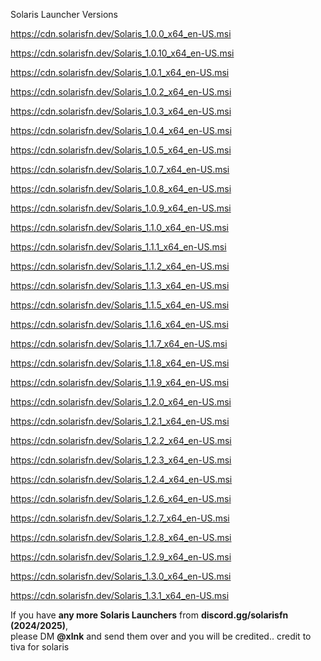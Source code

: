 Solaris Launcher Versions

https://cdn.solarisfn.dev/Solaris_1.0.0_x64_en-US.msi 

https://cdn.solarisfn.dev/Solaris_1.0.10_x64_en-US.msi

https://cdn.solarisfn.dev/Solaris_1.0.1_x64_en-US.msi

https://cdn.solarisfn.dev/Solaris_1.0.2_x64_en-US.msi

https://cdn.solarisfn.dev/Solaris_1.0.3_x64_en-US.msi

https://cdn.solarisfn.dev/Solaris_1.0.4_x64_en-US.msi

https://cdn.solarisfn.dev/Solaris_1.0.5_x64_en-US.msi

https://cdn.solarisfn.dev/Solaris_1.0.7_x64_en-US.msi

https://cdn.solarisfn.dev/Solaris_1.0.8_x64_en-US.msi

https://cdn.solarisfn.dev/Solaris_1.0.9_x64_en-US.msi

https://cdn.solarisfn.dev/Solaris_1.1.0_x64_en-US.msi

https://cdn.solarisfn.dev/Solaris_1.1.1_x64_en-US.msi

https://cdn.solarisfn.dev/Solaris_1.1.2_x64_en-US.msi

https://cdn.solarisfn.dev/Solaris_1.1.3_x64_en-US.msi

https://cdn.solarisfn.dev/Solaris_1.1.5_x64_en-US.msi

https://cdn.solarisfn.dev/Solaris_1.1.6_x64_en-US.msi

https://cdn.solarisfn.dev/Solaris_1.1.7_x64_en-US.msi

https://cdn.solarisfn.dev/Solaris_1.1.8_x64_en-US.msi

https://cdn.solarisfn.dev/Solaris_1.1.9_x64_en-US.msi

https://cdn.solarisfn.dev/Solaris_1.2.0_x64_en-US.msi

https://cdn.solarisfn.dev/Solaris_1.2.1_x64_en-US.msi

https://cdn.solarisfn.dev/Solaris_1.2.2_x64_en-US.msi

https://cdn.solarisfn.dev/Solaris_1.2.3_x64_en-US.msi

https://cdn.solarisfn.dev/Solaris_1.2.4_x64_en-US.msi

https://cdn.solarisfn.dev/Solaris_1.2.6_x64_en-US.msi

https://cdn.solarisfn.dev/Solaris_1.2.7_x64_en-US.msi

https://cdn.solarisfn.dev/Solaris_1.2.8_x64_en-US.msi

https://cdn.solarisfn.dev/Solaris_1.2.9_x64_en-US.msi

https://cdn.solarisfn.dev/Solaris_1.3.0_x64_en-US.msi

https://cdn.solarisfn.dev/Solaris_1.3.1_x64_en-US.msi

If you have **any more Solaris Launchers** from **discord.gg/solarisfn (2024/2025)**,  
please DM **@xlnk** and send them over and you will be credited.. 
credit to tiva for solaris
